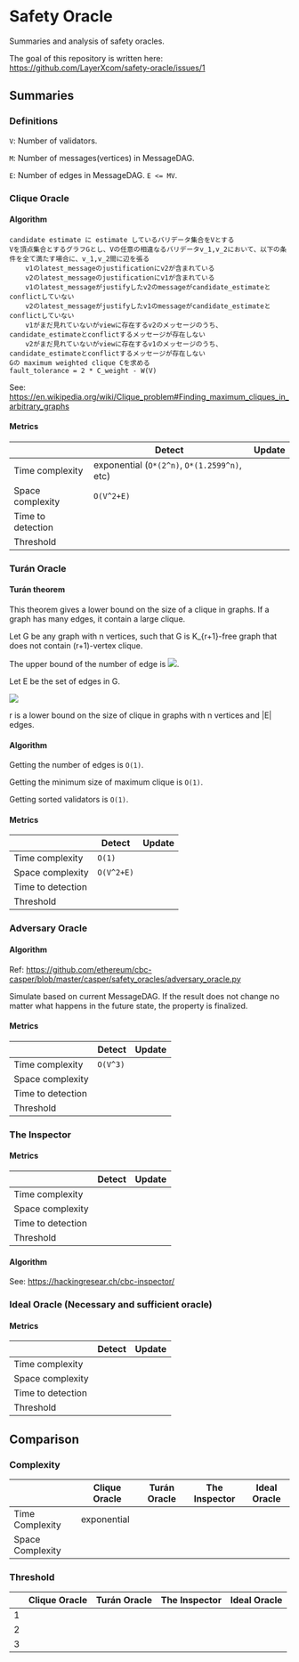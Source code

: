 # Safety Oracle
Summaries and analysis of safety oracles.

The goal of this repository is written here: https://github.com/LayerXcom/safety-oracle/issues/1

## Summaries


### Definitions

`V`: Number of validators.

`M`: Number of messages(vertices) in MessageDAG.

`E`: Number of edges in MessageDAG. `E <= MV`.

### Clique Oracle

#### Algorithm

    candidate estimate に estimate しているバリデータ集合をVとする
    Vを頂点集合とするグラフGとし、Vの任意の相違なるバリデータv_1,v_2において、以下の条件を全て満たす場合に、v_1,v_2間に辺を張る
        v1のlatest_messageのjustificationにv2が含まれている
        v2のlatest_messageのjustificationにv1が含まれている
        v1のlatest_messageがjustifyしたv2のmessageがcandidate_estimateとconflictしていない
        v2のlatest_messageがjustifyしたv1のmessageがcandidate_estimateとconflictしていない
        v1がまだ見れていないがviewに存在するv2のメッセージのうち、candidate_estimateとconflictするメッセージが存在しない
        v2がまだ見れていないがviewに存在するv1のメッセージのうち、candidate_estimateとconflictするメッセージが存在しない
    Gの maximum weighted clique Cを求める
    fault_tolerance = 2 * C_weight - W(V)

See: https://en.wikipedia.org/wiki/Clique_problem#Finding_maximum_cliques_in_arbitrary_graphs


#### Metrics

|| Detect | Update |
-|-|-
| Time complexity | exponential (`O*(2^n)`, `O*(1.2599^n)`, etc) | |
| Space complexity | `O(V^2+E)` | |
| Time to detection | | |
| Threshold | | |

### Turán Oracle

#### Turán theorem

This theorem gives a lower bound on the size of a clique in graphs.
If a graph has many edges, it contain a large clique.

Let G be any graph with n vertices, such that G is K_{r+1}-free graph that does not contain (r+1)-vertex clique.

The upper bound of the number of edge is ![](https://i.gyazo.com/0dca1e7495205a9ddd8277a5bd13e6fa.png).

Let E be the set of edges in G.

![](https://i.gyazo.com/db867537543776cfc9a2ad872d5d7322.png)

r is a lower bound on the size of clique in graphs with n vertices and |E| edges.

#### Algorithm

Getting the number of edges is `O(1)`.

Getting the minimum size of maximum clique is `O(1)`.

Getting sorted validators is `O(1)`.

#### Metrics

|| Detect | Update |
-|-|-
| Time complexity | `O(1)` | |
| Space complexity | `O(V^2+E)` | |
| Time to detection | | |
| Threshold | | |

### Adversary Oracle

#### Algorithm
Ref: https://github.com/ethereum/cbc-casper/blob/master/casper/safety_oracles/adversary_oracle.py

Simulate based on current MessageDAG.
If the result does not change no matter what happens in the future state, the property is finalized.

#### Metrics

|| Detect | Update |
-|-|-
| Time complexity | `O(V^3)` | |
| Space complexity | | |
| Time to detection | | |
| Threshold | | |

### The Inspector

#### Metrics

|| Detect | Update |
-|-|-
| Time complexity | | |
| Space complexity | | |
| Time to detection | | |
| Threshold | | |


#### Algorithm

See: https://hackingresear.ch/cbc-inspector/

### Ideal Oracle (Necessary and sufficient oracle)

#### Metrics

|| Detect | Update |
-|-|-
| Time complexity | | |
| Space complexity | | |
| Time to detection | | |
| Threshold | | |


## Comparison


### Complexity
||Clique Oracle | Turán Oracle | The Inspector | Ideal Oracle |
-|-|-|-|-
|Time Complexity |exponential|||
|Space Complexity ||||


### Threshold

||Clique Oracle | Turán Oracle | The Inspector | Ideal Oracle |
-|-|-|-|-
|1 ||||
|2 ||||
|3 ||||